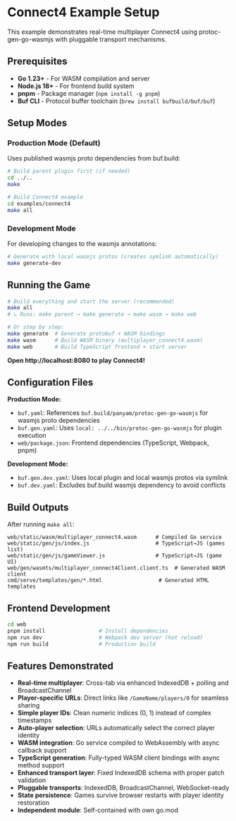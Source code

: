# Connect4 Example Setup

This example demonstrates real-time multiplayer Connect4 using protoc-gen-go-wasmjs with pluggable transport mechanisms.

## Prerequisites

- **Go 1.23+** - For WASM compilation and server
- **Node.js 18+** - For frontend build system
- **pnpm** - Package manager (`npm install -g pnpm`)
- **Buf CLI** - Protocol buffer toolchain (`brew install bufbuild/buf/buf`)

## Setup Modes

### Production Mode (Default)
Uses published wasmjs proto dependencies from buf.build:

```bash
# Build parent plugin first (if needed)
cd ../..
make

# Build Connect4 example
cd examples/connect4
make all
```

### Development Mode
For developing changes to the wasmjs annotations:

```bash
# Generate with local wasmjs protos (creates symlink automatically)
make generate-dev
```

## Running the Game

```bash
# Build everything and start the server (recommended)
make all
# ↳ Runs: make parent → make generate → make wasm → make web

# Or step by step:
make generate  # Generate protobuf + WASM bindings
make wasm      # Build WASM binary (multiplayer_connect4.wasm)
make web       # Build TypeScript frontend + start server
```

**Open http://localhost:8080 to play Connect4!**

## Configuration Files

**Production Mode:**
- `buf.yaml`: References `buf.build/panyam/protoc-gen-go-wasmjs` for wasmjs proto dependencies
- `buf.gen.yaml`: Uses `local: ../../bin/protoc-gen-go-wasmjs` for plugin execution
- `web/package.json`: Frontend dependencies (TypeScript, Webpack, pnpm)

**Development Mode:**
- `buf.gen.dev.yaml`: Uses local plugin and local wasmjs protos via symlink
- `buf.dev.yaml`: Excludes buf.build wasmjs dependency to avoid conflicts

## Build Outputs

After running `make all`:
```
web/static/wasm/multiplayer_connect4.wasm      # Compiled Go service  
web/static/gen/js/index.js                     # TypeScript→JS (games list)
web/static/gen/js/gameViewer.js                # TypeScript→JS (game UI)
web/gen/wasmts/multiplayer_connect4Client.client.ts  # Generated WASM client
cmd/serve/templates/gen/*.html                  # Generated HTML templates
```

## Frontend Development

```bash
cd web
pnpm install                 # Install dependencies
npm run dev                  # Webpack dev server (hot reload)
npm run build                # Production build
```

## Features Demonstrated

- **Real-time multiplayer**: Cross-tab via enhanced IndexedDB + polling and BroadcastChannel
- **Player-specific URLs**: Direct links like `/GameName/players/0` for seamless sharing
- **Simple player IDs**: Clean numeric indices (0, 1) instead of complex timestamps
- **Auto-player selection**: URLs automatically select the correct player identity
- **WASM integration**: Go service compiled to WebAssembly with async callback support
- **TypeScript generation**: Fully-typed WASM client bindings with async method support
- **Enhanced transport layer**: Fixed IndexedDB schema with proper patch validation
- **Pluggable transports**: IndexedDB, BroadcastChannel, WebSocket-ready
- **State persistence**: Games survive browser restarts with player identity restoration
- **Independent module**: Self-contained with own go.mod
